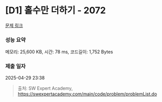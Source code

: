 # [D1] 홀수만 더하기 - 2072 

[문제 링크](https://swexpertacademy.com/main/code/problem/problemDetail.do?contestProbId=AV5QSEhaA5sDFAUq) 

### 성능 요약

메모리: 25,600 KB, 시간: 78 ms, 코드길이: 1,752 Bytes

### 제출 일자

2025-04-29 23:38



> 출처: SW Expert Academy, https://swexpertacademy.com/main/code/problem/problemList.do